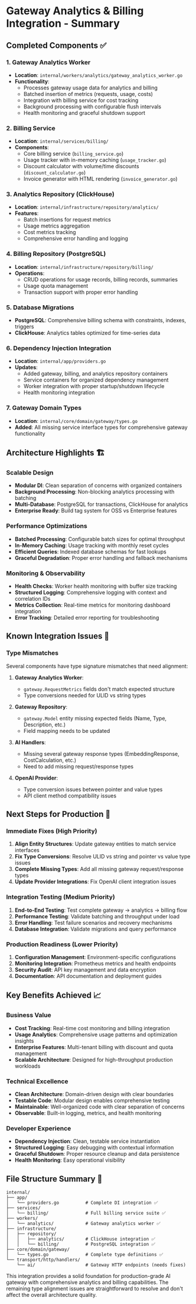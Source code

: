 # Gateway Analytics & Billing Integration - Summary

## Completed Components ✅

### 1. Gateway Analytics Worker
- **Location**: `internal/workers/analytics/gateway_analytics_worker.go`
- **Functionality**: 
  - Processes gateway usage data for analytics and billing
  - Batched insertion of metrics (requests, usage, costs)
  - Integration with billing service for cost tracking
  - Background processing with configurable flush intervals
  - Health monitoring and graceful shutdown support

### 2. Billing Service
- **Location**: `internal/services/billing/`
- **Components**:
  - Core billing service (`billing_service.go`)
  - Usage tracker with in-memory caching (`usage_tracker.go`)
  - Discount calculator with volume/time discounts (`discount_calculator.go`) 
  - Invoice generator with HTML rendering (`invoice_generator.go`)

### 3. Analytics Repository (ClickHouse)
- **Location**: `internal/infrastructure/repository/analytics/`
- **Features**:
  - Batch insertions for request metrics
  - Usage metrics aggregation
  - Cost metrics tracking
  - Comprehensive error handling and logging

### 4. Billing Repository (PostgreSQL)
- **Location**: `internal/infrastructure/repository/billing/`
- **Operations**:
  - CRUD operations for usage records, billing records, summaries
  - Usage quota management
  - Transaction support with proper error handling

### 5. Database Migrations
- **PostgreSQL**: Comprehensive billing schema with constraints, indexes, triggers
- **ClickHouse**: Analytics tables optimized for time-series data

### 6. Dependency Injection Integration
- **Location**: `internal/app/providers.go`
- **Updates**:
  - Added gateway, billing, and analytics repository containers
  - Service containers for organized dependency management
  - Worker integration with proper startup/shutdown lifecycle
  - Health monitoring integration

### 7. Gateway Domain Types
- **Location**: `internal/core/domain/gateway/types.go`
- **Added**: All missing service interface types for comprehensive gateway functionality

## Architecture Highlights 🏗️

### Scalable Design
- **Modular DI**: Clean separation of concerns with organized containers
- **Background Processing**: Non-blocking analytics processing with batching
- **Multi-Database**: PostgreSQL for transactions, ClickHouse for analytics
- **Enterprise Ready**: Build tag system for OSS vs Enterprise features

### Performance Optimizations
- **Batched Processing**: Configurable batch sizes for optimal throughput
- **In-Memory Caching**: Usage tracking with monthly reset cycles
- **Efficient Queries**: Indexed database schemas for fast lookups
- **Graceful Degradation**: Proper error handling and fallback mechanisms

### Monitoring & Observability
- **Health Checks**: Worker health monitoring with buffer size tracking
- **Structured Logging**: Comprehensive logging with context and correlation IDs
- **Metrics Collection**: Real-time metrics for monitoring dashboard integration
- **Error Tracking**: Detailed error reporting for troubleshooting

## Known Integration Issues 🔧

### Type Mismatches
Several components have type signature mismatches that need alignment:

1. **Gateway Analytics Worker**: 
   - `gateway.RequestMetrics` fields don't match expected structure
   - Type conversions needed for ULID vs string types

2. **Gateway Repository**: 
   - `gateway.Model` entity missing expected fields (Name, Type, Description, etc.)
   - Field mapping needs to be updated

3. **AI Handlers**: 
   - Missing several gateway response types (EmbeddingResponse, CostCalculation, etc.)
   - Need to add missing request/response types

4. **OpenAI Provider**: 
   - Type conversion issues between pointer and value types
   - API client method compatibility issues

## Next Steps for Production 🚀

### Immediate Fixes (High Priority)
1. **Align Entity Structures**: Update gateway entities to match service interfaces
2. **Fix Type Conversions**: Resolve ULID vs string and pointer vs value type issues
3. **Complete Missing Types**: Add all missing gateway request/response types
4. **Update Provider Integrations**: Fix OpenAI client integration issues

### Integration Testing (Medium Priority)
1. **End-to-End Testing**: Test complete gateway → analytics → billing flow
2. **Performance Testing**: Validate batching and throughput under load
3. **Error Handling**: Test failure scenarios and recovery mechanisms
4. **Database Integration**: Validate migrations and query performance

### Production Readiness (Lower Priority)
1. **Configuration Management**: Environment-specific configurations
2. **Monitoring Integration**: Prometheus metrics and health endpoints
3. **Security Audit**: API key management and data encryption
4. **Documentation**: API documentation and deployment guides

## Key Benefits Achieved 📈

### Business Value
- **Cost Tracking**: Real-time cost monitoring and billing integration
- **Usage Analytics**: Comprehensive usage patterns and optimization insights
- **Enterprise Features**: Multi-tenant billing with discount and quota management
- **Scalable Architecture**: Designed for high-throughput production workloads

### Technical Excellence
- **Clean Architecture**: Domain-driven design with clear boundaries
- **Testable Code**: Modular design enables comprehensive testing
- **Maintainable**: Well-organized code with clear separation of concerns
- **Observable**: Built-in logging, metrics, and health monitoring

### Developer Experience
- **Dependency Injection**: Clean, testable service instantiation
- **Structured Logging**: Easy debugging with contextual information
- **Graceful Shutdown**: Proper resource cleanup and data persistence
- **Health Monitoring**: Easy operational visibility

## File Structure Summary 📁

```
internal/
├── app/
│   └── providers.go          # Complete DI integration ✅
├── services/
│   └── billing/              # Full billing service suite ✅
├── workers/
│   └── analytics/            # Gateway analytics worker ✅
├── infrastructure/
│   ├── repository/
│   │   ├── analytics/        # ClickHouse integration ✅
│   │   └── billing/          # PostgreSQL integration ✅
├── core/domain/gateway/
│   └── types.go              # Complete type definitions ✅
└── transport/http/handlers/
    └── ai/                   # Gateway HTTP endpoints (needs fixes)
```

This integration provides a solid foundation for production-grade AI gateway with comprehensive analytics and billing capabilities. The remaining type alignment issues are straightforward to resolve and don't affect the overall architecture quality.
